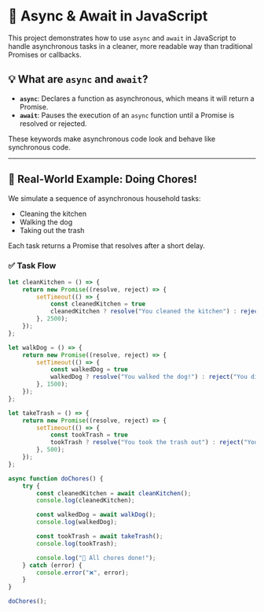 # 🧹 Async & Await in JavaScript

This project demonstrates how to use `async` and `await` in JavaScript to handle asynchronous tasks in a cleaner, more readable way than traditional Promises or callbacks.

## 💡 What are `async` and `await`?

- **`async`**: Declares a function as asynchronous, which means it will return a Promise.
- **`await`**: Pauses the execution of an `async` function until a Promise is resolved or rejected.

These keywords make asynchronous code look and behave like synchronous code.

---

## 🧼 Real-World Example: Doing Chores!

We simulate a sequence of asynchronous household tasks:
- Cleaning the kitchen
- Walking the dog
- Taking out the trash

Each task returns a Promise that resolves after a short delay.

### ✅ Task Flow

```js
let cleanKitchen = () => {
    return new Promise((resolve, reject) => {
        setTimeout(() => {
            const cleanedKitchen = true
            cleanedKitchen ? resolve("You cleaned the kitchen") : reject("Kitchen is not cleaned yet!");
        }, 2500);
    });
};

let walkDog = () => {
    return new Promise((resolve, reject) => {
        setTimeout(() => {
            const walkedDog = true
            walkedDog ? resolve("You walked the dog!") : reject("You didn't walk the dog");
        }, 1500);
    });
};

let takeTrash = () => {
    return new Promise((resolve, reject) => {
        setTimeout(() => {
            const tookTrash = true
            tookTrash ? resolve("You took the trash out") : reject("You did not take the trash out");
        }, 500);
    });
};

async function doChores() {
    try {
        const cleanedKitchen = await cleanKitchen();
        console.log(cleanedKitchen);

        const walkedDog = await walkDog();
        console.log(walkedDog);

        const tookTrash = await takeTrash();
        console.log(tookTrash);

        console.log("🎉 All chores done!");
    } catch (error) {
        console.error("❌", error);
    }
}

doChores();
